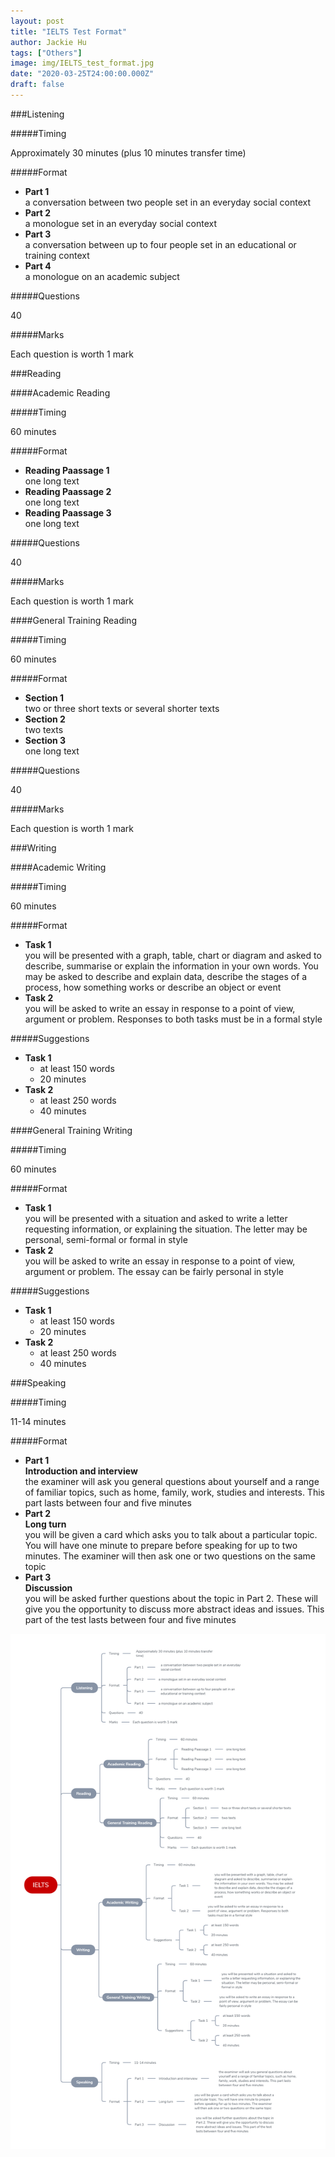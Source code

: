 ```yaml
---
layout: post
title: "IELTS Test Format"
author: Jackie Hu
tags: ["Others"]
image: img/IELTS_test_format.jpg
date: "2020-03-25T24:00:00.000Z"
draft: false
---
```


###Listening

#####Timing

Approximately 30 minutes (plus 10 minutes transfer time)

#####Format

- __Part 1__  
a conversation between two people set in an everyday social context
- __Part 2__  
a monologue set in an everyday social context
- __Part 3__  
a conversation between up to four people set in an educational or training context
- __Part 4__  
a monologue on an academic subject

#####Questions

40

#####Marks

Each question is worth 1 mark

###Reading

####Academic Reading

#####Timing

60 minutes

#####Format

- __Reading Paassage 1__  
one long text
- __Reading Paassage 2__  
one long text
- __Reading Paassage 3__  
one long text

#####Questions

40

#####Marks

Each question is worth 1 mark

####General Training Reading

#####Timing

60 minutes

#####Format

- __Section 1__  
two or three short texts or several shorter texts
- __Section 2__  
two texts
- __Section 3__  
one long text

#####Questions

40

#####Marks

Each question is worth 1 mark

###Writing

####Academic Writing

#####Timing

60 minutes

#####Format

- __Task 1__  
you will be presented with a graph, table, chart or diagram and asked to describe, summarise or explain the information in your own words. You may be asked to describe and explain data, describe the stages of a process, how something works or describe an object or event
- __Task 2__  
you will be asked to write an essay in response to a point of view, argument or problem. Responses to both tasks must be in a formal style

#####Suggestions

- __Task 1__  
  - at least 150 words
  - 20 minutes
- __Task 2__  
  - at least 250 words
  - 40 minutes

####General Training Writing

#####Timing

60 minutes

#####Format

- __Task 1__  
you will be presented with a situation and asked to write a letter requesting information, or explaining the situation. The letter may be personal, semi-formal or formal in style
- __Task 2__  
you will be asked to write an essay in response to a point of view, argument or problem. The essay can be fairly personal in style

#####Suggestions

- __Task 1__  
  - at least 150 words
  - 20 minutes
- __Task 2__  
  - at least 250 words
  - 40 minutes


###Speaking

#####Timing

11-14 minutes

#####Format

- __Part 1__  
__Introduction and interview__  
the examiner will ask you general questions about yourself and a range of familiar topics, such as home, family, work, studies and interests. This part lasts between four and five minutes
- __Part 2__  
__Long turn__  
you will be given a card which asks you to talk about a particular topic. You will have one minute to prepare before speaking for up to two minutes. The examiner will then ask one or two questions on the same topic
- __Part 3__  
__Discussion__  
you will be asked further questions about the topic in Part 2. These will give you the opportunity to discuss more abstract ideas and issues. This part of the test lasts between four and five minutes

![IELTS](img/IELTS_test_format/IELTS_test_format.png)